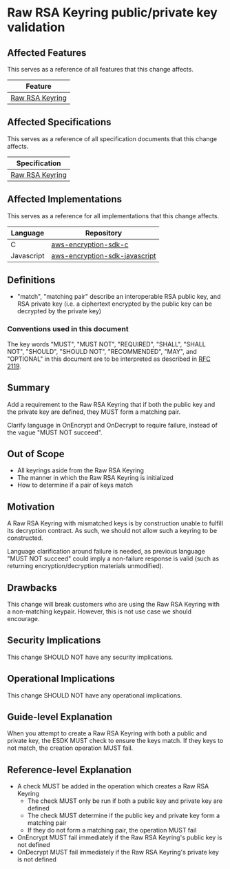 [//]: # "Copyright Amazon.com Inc. or its affiliates. All Rights Reserved."
[//]: # "SPDX-License-Identifier: CC-BY-SA-4.0"

# Raw RSA Keyring public/private key validation

## Affected Features

This serves as a reference of all features that this change affects.

| Feature                                                                                                                                                   |
| --------------------------------------------------------------------------------------------------------------------------------------------------------- |
| [Raw RSA Keyring](https://github.com/awslabs/aws-encryption-sdk-specification/blob/31b0534c4259aad365f048b73231545583389c67/framework/raw-rsa-keyring.md) |

## Affected Specifications

This serves as a reference of all specification documents that this change affects.

| Specification                                                                                                                                             |
| --------------------------------------------------------------------------------------------------------------------------------------------------------- |
| [Raw RSA Keyring](https://github.com/awslabs/aws-encryption-sdk-specification/blob/31b0534c4259aad365f048b73231545583389c67/framework/raw-rsa-keyring.md) |

## Affected Implementations

This serves as a reference for all implementations that this change affects.

| Language   | Repository                                                                            |
| ---------- | ------------------------------------------------------------------------------------- |
| C          | [aws-encryption-sdk-c](https://github.com/aws/aws-encryption-sdk-c)                   |
| Javascript | [aws-encryption-sdk-javascript](https://github.com/aws/aws-encryption-sdk-javascript) |

## Definitions

- "match", "matching pair" describe an interoperable RSA public key, and RSA private key
  (i.e. a ciphertext encrypted by the public key can be decrypted by the private key)

### Conventions used in this document

The key words
"MUST", "MUST NOT", "REQUIRED", "SHALL", "SHALL NOT",
"SHOULD", "SHOULD NOT", "RECOMMENDED", "MAY", and "OPTIONAL"
in this document are to be interpreted as described in
[RFC 2119](https://tools.ietf.org/html/rfc2119).

## Summary

Add a requirement to the Raw RSA Keyring that if both the public key and the private key are defined,
they MUST form a matching pair.

Clarify language in OnEncrypt and OnDecrypt to require failure, instead of the vague "MUST NOT succeed".

## Out of Scope

- All keyrings aside from the Raw RSA Keyring
- The manner in which the Raw RSA Keyring is initialized
- How to determine if a pair of keys match

## Motivation

A Raw RSA Keyring with mismatched keys is by construction unable to fulfill its decryption contract.
As such, we should not allow such a keyring to be constructed.

Language clarification around failure is needed,
as previous language "MUST NOT succeed" could imply a non-failure response is valid
(such as returning encryption/decryption materials unmodified).

## Drawbacks

This change will break customers who are using the Raw RSA Keyring with a non-matching keypair.
However, this is not use case we should encourage.

## Security Implications

This change SHOULD NOT have any security implications.

## Operational Implications

This change SHOULD NOT have any operational implications.

## Guide-level Explanation

When you attempt to create a Raw RSA Keyring with both a public and private key,
the ESDK MUST check to ensure the keys match.
If they keys to not match, the creation operation MUST fail.

## Reference-level Explanation

- A check MUST be added in the operation which creates a Raw RSA Keyring
  - The check MUST only be run if both a public key and private key are defined
  - The check MUST determine if the public key and private key form a matching pair
  - If they do not form a matching pair, the operation MUST fail
- OnEncrypt MUST fail immediately if the Raw RSA Keyring's public key is not defined
- OnDecrypt MUST fail immediately if the Raw RSA Keyring's private key is not defined
